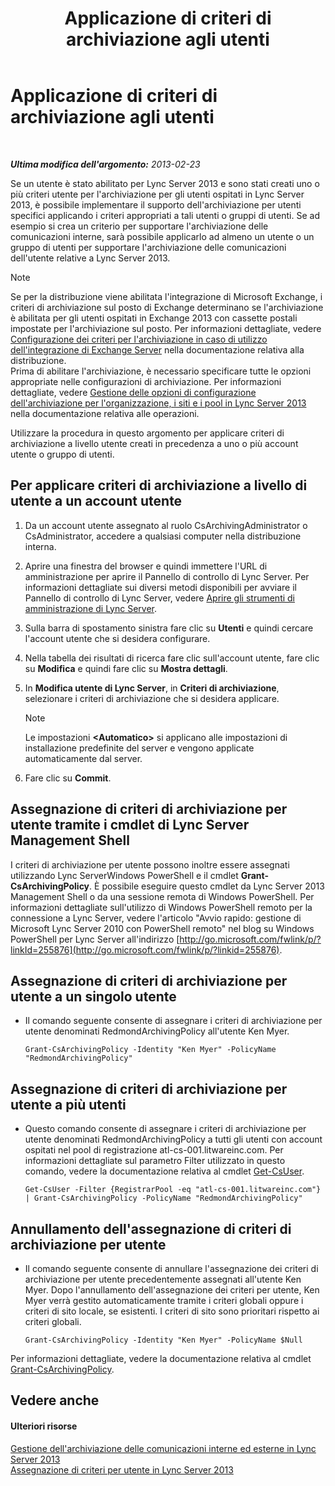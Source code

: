 ﻿---
title: Applicazione di criteri di archiviazione agli utenti
TOCTitle: Applicazione di criteri di archiviazione agli utenti
ms:assetid: 624a7d3e-389d-403a-97e5-f7bb17023ef3
ms:mtpsurl: https://technet.microsoft.com/it-it/library/Gg521004(v=OCS.15)
ms:contentKeyID: 49300764
ms.date: 08/24/2015
mtps_version: v=OCS.15
ms.translationtype: HT
---

# Applicazione di criteri di archiviazione agli utenti

 

_**Ultima modifica dell'argomento:** 2013-02-23_

Se un utente è stato abilitato per Lync Server 2013 e sono stati creati uno o più criteri utente per l'archiviazione per gli utenti ospitati in Lync Server 2013, è possibile implementare il supporto dell'archiviazione per utenti specifici applicando i criteri appropriati a tali utenti o gruppi di utenti. Se ad esempio si crea un criterio per supportare l'archiviazione delle comunicazioni interne, sarà possibile applicarlo ad almeno un utente o un gruppo di utenti per supportare l'archiviazione delle comunicazioni dell'utente relative a Lync Server 2013.


> [!NOTE]
> Se per la distribuzione viene abilitata l'integrazione di Microsoft Exchange, i criteri di archiviazione sul posto di Exchange determinano se l'archiviazione è abilitata per gli utenti ospitati in Exchange 2013 con cassette postali impostate per l'archiviazione sul posto. Per informazioni dettagliate, vedere <A href="lync-server-2013-setting-up-policies-for-archiving-when-using-exchange-server-integration.md">Configurazione dei criteri per l'archiviazione in caso di utilizzo dell'integrazione di Exchange Server</A> nella documentazione relativa alla distribuzione.<BR>Prima di abilitare l'archiviazione, è necessario specificare tutte le opzioni appropriate nelle configurazioni di archiviazione. Per informazioni dettagliate, vedere <A href="lync-server-2013-managing-archiving-configuration-options-for-your-organization-sites-and-pools.md">Gestione delle opzioni di configurazione dell'archiviazione per l'organizzazione, i siti e i pool in Lync Server 2013</A> nella documentazione relativa alle operazioni.



Utilizzare la procedura in questo argomento per applicare criteri di archiviazione a livello utente creati in precedenza a uno o più account utente o gruppo di utenti.

## Per applicare criteri di archiviazione a livello di utente a un account utente

1.  Da un account utente assegnato al ruolo CsArchivingAdministrator o CsAdministrator, accedere a qualsiasi computer nella distribuzione interna.

2.  Aprire una finestra del browser e quindi immettere l'URL di amministrazione per aprire il Pannello di controllo di Lync Server. Per informazioni dettagliate sui diversi metodi disponibili per avviare il Pannello di controllo di Lync Server, vedere [Aprire gli strumenti di amministrazione di Lync Server](lync-server-2013-open-lync-server-administrative-tools.md).

3.  Sulla barra di spostamento sinistra fare clic su **Utenti** e quindi cercare l'account utente che si desidera configurare.

4.  Nella tabella dei risultati di ricerca fare clic sull'account utente, fare clic su **Modifica** e quindi fare clic su **Mostra dettagli**.

5.  In **Modifica utente di Lync Server**, in **Criteri di archiviazione**, selezionare i criteri di archiviazione che si desidera applicare.
    

    > [!NOTE]
    > Le impostazioni <STRONG>&lt;Automatico&gt;</STRONG> si applicano alle impostazioni di installazione predefinite del server e vengono applicate automaticamente dal server.



6.  Fare clic su **Commit**.

## Assegnazione di criteri di archiviazione per utente tramite i cmdlet di Lync Server Management Shell

I criteri di archiviazione per utente possono inoltre essere assegnati utilizzando Lync ServerWindows PowerShell e il cmdlet **Grant-CsArchivingPolicy**. È possibile eseguire questo cmdlet da Lync Server 2013 Management Shell o da una sessione remota di Windows PowerShell. Per informazioni dettagliate sull'utilizzo di Windows PowerShell remoto per la connessione a Lync Server, vedere l'articolo "Avvio rapido: gestione di Microsoft Lync Server 2010 con PowerShell remoto" nel blog su Windows PowerShell per Lync Server all'indirizzo [http://go.microsoft.com/fwlink/p/?linkId=255876](http://go.microsoft.com/fwlink/p/?linkid=255876).

## Assegnazione di criteri di archiviazione per utente a un singolo utente

  - Il comando seguente consente di assegnare i criteri di archiviazione per utente denominati RedmondArchivingPolicy all'utente Ken Myer.
    
        Grant-CsArchivingPolicy -Identity "Ken Myer" -PolicyName "RedmondArchivingPolicy"

## Assegnazione di criteri di archiviazione per utente a più utenti

  - Questo comando consente di assegnare i criteri di archiviazione per utente denominati RedmondArchivingPolicy a tutti gli utenti con account ospitati nel pool di registrazione atl-cs-001.litwareinc.com. Per informazioni dettagliate sul parametro Filter utilizzato in questo comando, vedere la documentazione relativa al cmdlet [Get-CsUser](get-csuser.md).
    
        Get-CsUser -Filter {RegistrarPool -eq "atl-cs-001.litwareinc.com"} | Grant-CsArchivingPolicy -PolicyName "RedmondArchivingPolicy"

## Annullamento dell'assegnazione di criteri di archiviazione per utente

  - Il comando seguente consente di annullare l'assegnazione dei criteri di archiviazione per utente precedentemente assegnati all'utente Ken Myer. Dopo l'annullamento dell'assegnazione dei criteri per utente, Ken Myer verrà gestito automaticamente tramite i criteri globali oppure i criteri di sito locale, se esistenti. I criteri di sito sono prioritari rispetto ai criteri globali.
    
        Grant-CsArchivingPolicy -Identity "Ken Myer" -PolicyName $Null

Per informazioni dettagliate, vedere la documentazione relativa al cmdlet [Grant-CsArchivingPolicy](grant-csarchivingpolicy.md).

## Vedere anche

#### Ulteriori risorse

[Gestione dell'archiviazione delle comunicazioni interne ed esterne in Lync Server 2013](lync-server-2013-managing-the-archiving-of-internal-and-external-communications.md)  
[Assegnazione di criteri per utente in Lync Server 2013](lync-server-2013-assigning-per-user-policies.md)

